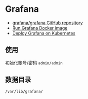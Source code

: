# Grafana

* [grafana/grafana GitHub repository](https://github.com/grafana/grafana)
* [Run Grafana Docker image](https://grafana.com/docs/grafana/latest/installation/docker/)
* [Deploy Grafana on Kubernetes](https://grafana.com/docs/grafana/latest/installation/kubernetes/)

## 使用

初始化账号/密码 `admin/admin`

## 数据目录 

`/var/lib/grafana/`
